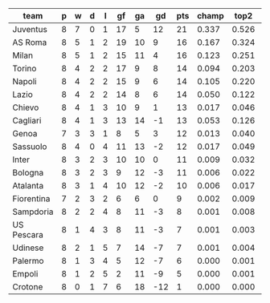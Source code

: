 |    team    | p | w | d | l | gf | ga | gd  | pts | champ | top2  | top3  | top4  |  5-7  | bot4  | bot3  | bot2  |
|------------|---|---|---|---|----|----|-----|-----|-------|-------|-------|-------|-------|-------|-------|-------|
| Juventus   | 8 | 7 | 0 | 1 | 17 |  5 |  12 |  21 | 0.337 | 0.526 | 0.655 | 0.752 | 0.157 | 0.000 | 0.000 | 0.000|
| AS Roma    | 8 | 5 | 1 | 2 | 19 | 10 |   9 |  16 | 0.167 | 0.324 | 0.460 | 0.570 | 0.222 | 0.004 | 0.002 | 0.001|
| Milan      | 8 | 5 | 1 | 2 | 15 | 11 |   4 |  16 | 0.123 | 0.251 | 0.374 | 0.480 | 0.254 | 0.011 | 0.006 | 0.003|
| Torino     | 8 | 4 | 2 | 2 | 17 |  9 |   8 |  14 | 0.094 | 0.203 | 0.315 | 0.423 | 0.250 | 0.012 | 0.006 | 0.003|
| Napoli     | 8 | 4 | 2 | 2 | 15 |  9 |   6 |  14 | 0.105 | 0.220 | 0.334 | 0.443 | 0.258 | 0.011 | 0.006 | 0.002|
| Lazio      | 8 | 4 | 2 | 2 | 14 |  8 |   6 |  14 | 0.050 | 0.122 | 0.205 | 0.286 | 0.255 | 0.026 | 0.013 | 0.005|
| Chievo     | 8 | 4 | 1 | 3 | 10 |  9 |   1 |  13 | 0.017 | 0.046 | 0.085 | 0.133 | 0.196 | 0.081 | 0.046 | 0.024|
| Cagliari   | 8 | 4 | 1 | 3 | 13 | 14 |  -1 |  13 | 0.053 | 0.126 | 0.205 | 0.295 | 0.266 | 0.028 | 0.014 | 0.007|
| Genoa      | 7 | 3 | 3 | 1 |  8 |  5 |   3 |  12 | 0.013 | 0.040 | 0.075 | 0.124 | 0.179 | 0.097 | 0.056 | 0.026|
| Sassuolo   | 8 | 4 | 0 | 4 | 11 | 13 |  -2 |  12 | 0.017 | 0.049 | 0.089 | 0.143 | 0.201 | 0.075 | 0.042 | 0.021|
| Inter      | 8 | 3 | 2 | 3 | 10 | 10 |   0 |  11 | 0.009 | 0.032 | 0.062 | 0.101 | 0.165 | 0.111 | 0.067 | 0.031|
| Bologna    | 8 | 3 | 2 | 3 |  9 | 12 |  -3 |  11 | 0.006 | 0.022 | 0.044 | 0.075 | 0.145 | 0.150 | 0.092 | 0.047|
| Atalanta   | 8 | 3 | 1 | 4 | 10 | 12 |  -2 |  10 | 0.006 | 0.017 | 0.038 | 0.065 | 0.136 | 0.152 | 0.095 | 0.050|
| Fiorentina | 7 | 2 | 3 | 2 |  6 |  6 |   0 |   9 | 0.002 | 0.009 | 0.019 | 0.035 | 0.088 | 0.249 | 0.168 | 0.097|
| Sampdoria  | 8 | 2 | 2 | 4 |  8 | 11 |  -3 |   8 | 0.001 | 0.008 | 0.019 | 0.035 | 0.080 | 0.268 | 0.184 | 0.105|
| US Pescara | 8 | 1 | 4 | 3 |  8 | 11 |  -3 |   7 | 0.001 | 0.003 | 0.009 | 0.018 | 0.059 | 0.353 | 0.252 | 0.152|
| Udinese    | 8 | 2 | 1 | 5 |  7 | 14 |  -7 |   7 | 0.001 | 0.004 | 0.009 | 0.017 | 0.054 | 0.368 | 0.262 | 0.160|
| Palermo    | 8 | 1 | 3 | 4 |  5 | 12 |  -7 |   6 | 0.000 | 0.001 | 0.002 | 0.004 | 0.022 | 0.558 | 0.440 | 0.303|
| Empoli     | 8 | 1 | 2 | 5 |  2 | 11 |  -9 |   5 | 0.000 | 0.001 | 0.001 | 0.002 | 0.010 | 0.694 | 0.588 | 0.448|
| Crotone    | 8 | 0 | 1 | 7 |  6 | 18 | -12 |   1 | 0.000 | 0.000 | 0.001 | 0.002 | 0.004 | 0.751 | 0.659 | 0.517|
